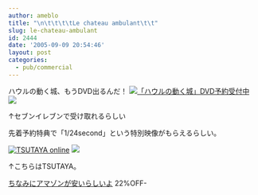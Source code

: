 ```yaml
---
author: ameblo
title: "\n\t\t\t\tLe chateau ambulant\t\t"
slug: le-chateau-ambulant
id: 2444
date: '2005-09-09 20:54:46'
layout: post
categories:
  - pub/commercial
---
```


ハウルの動く城、もうDVD出るんだ！ [![「ハウルの動く城」DVD予約受付中](http://www.7andy.jp/esb/docs/info/ls/bnr_news2.gif)](http://click.linksynergy.com/fs-bin/click?id=Lc4Ye5PmDRw&offerid=94925.10000161&type=4&subid=0) ![](http://ad.linksynergy.com/fs-bin/show?id=Lc4Ye5PmDRw&bids=94925.10000161&type=4&subid=0)

↑セブンイレブンで受け取れるらしい

先着予約特典で「1/24second」という特別映像がもらえるらしい。

[![TSUTAYA online](http://www.tsutaya.co.jp/affiliate/bnr/dvd01_480_60.gif)](http://click.linksynergy.com/fs-bin/click?id=Lc4Ye5PmDRw&offerid=66258.10000011&type=4&subid=0) ![](http://ad.linksynergy.com/fs-bin/show?id=Lc4Ye5PmDRw&bids=66258.10000011&type=4&subid=0)

↑こちらはTSUTAYA。

[ちなみにアマゾンが安いらしいよ](http://www.amazon.co.jp/exec/obidos/ASIN/B00009B8MC/amazonas-22?dev-t=D3A0EVSPCPV0FK%26camp=2025%26link_code=sp1) 22%OFF-